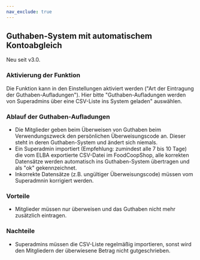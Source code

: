 ```yaml
---
nav_exclude: true
---
```

## Guthaben-System mit automatischem Kontoabgleich

Neu seit v3.0.

### Aktivierung der Funktion
Die Funktion kann in den Einstellungen aktiviert werden ("Art der Eintragung der Guthaben-Aufladungen"). Hier bitte "Guthaben-Aufladungen werden von Superadmins über eine CSV-Liste ins System geladen" auswählen.

### Ablauf der Guthaben-Aufladungen
* Die Mitglieder geben beim Überweisen von Guthaben beim Verwendungszweck den persönlichen Überweisungscode an. Dieser steht in deren Guthaben-System und ändert sich niemals.
* Ein Superadmin importiert (Empfehlung: zumindest alle 7 bis 10 Tage) die vom ELBA exportierte CSV-Datei im FoodCoopShop, alle korrekten Datensätze werden automatisch ins Guthaben-System übertragen und als "ok" gekennzeichnet.
* Inkorrekte Datensätze (z.B. ungültiger Überweisungscode) müssen vom Superadmnin korrigiert werden.

### Vorteile
* Mitglieder müssen nur überweisen und das Guthaben nicht mehr zusätzlich eintragen.

### Nachteile
* Superadmins müssen die CSV-Liste regelmäßig importieren, sonst wird den Mitgliedern der überwiesene Betrag nicht gutgeschrieben.